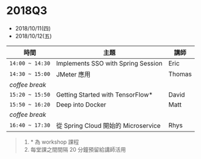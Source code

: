 # 2018Q3

- 2018/10/11(四)
- 2018/10/12(五)

| 時間 | 主題 | 講師 |
|-----|------|-----|
| `14:00 ~ 14:30` | Implements SSO with Spring Session | Eric | 
| `14:30 ~ 15:00` | JMeter 應用 | Thomas | 
| *coffee break* | |
| `15:20 ~ 15:50` | Getting Started with TensorFlow* | David | 
| `15:50 ~ 16:20` | Deep into Docker | Matt | 
| *coffee break* | |
| `16:40 ~ 17:30` | 從 Spring Cloud 開始的 Microservice | Rhys | 

> 1. \* 為 workshop 課程
> 2. 每堂課之間間隔 20 分鐘預留給講師活用
